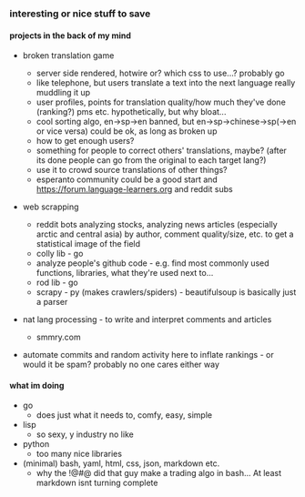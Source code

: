 ### interesting or nice stuff to save


#### projects in the back of my mind

- broken translation game
  - server side rendered, hotwire or? which css to use...? probably go
  - like telephone, but users translate a text into the next language really muddling it up
  - user profiles, points for translation quality/how much they've done (ranking?) pms etc. hypothetically, but why bloat...
  - cool sorting algo, en->sp->en banned, but en->sp->chinese->sp(->en or vice versa) could be ok, as long as broken up
  - how to get enough users?
  - something for people to correct others' translations, maybe? (after its done people can go from the original to each target lang?)
  - use it to crowd source translations of other things?
  - esperanto community could be a good start and https://forum.language-learners.org and reddit subs

- web scrapping
  - reddit bots analyzing stocks, analyzing news articles (especially arctic and central asia) by author, comment quality/size, etc. to get a statistical image of the field
  - colly lib - go
  - analyze people's github code - e.g. find most commonly used functions, libraries, what they're used next to...
  - rod lib - go
  - scrapy - py (makes crawlers/spiders) - beautifulsoup is basically just a parser
- nat lang processing - to write and interpret comments and articles
  - smmry.com
- automate commits and random activity here to inflate rankings - or would it be spam? probably no one cares either way

#### what im doing
- go
  - does just what it needs to, comfy, easy, simple
- lisp
  - so sexy, y industry no like
- python
  - too many nice libraries
- (minimal) bash, yaml, html, css, json, markdown etc.
  - why the !@#@ did that guy make a trading algo in bash... At least markdown isnt turning complete
